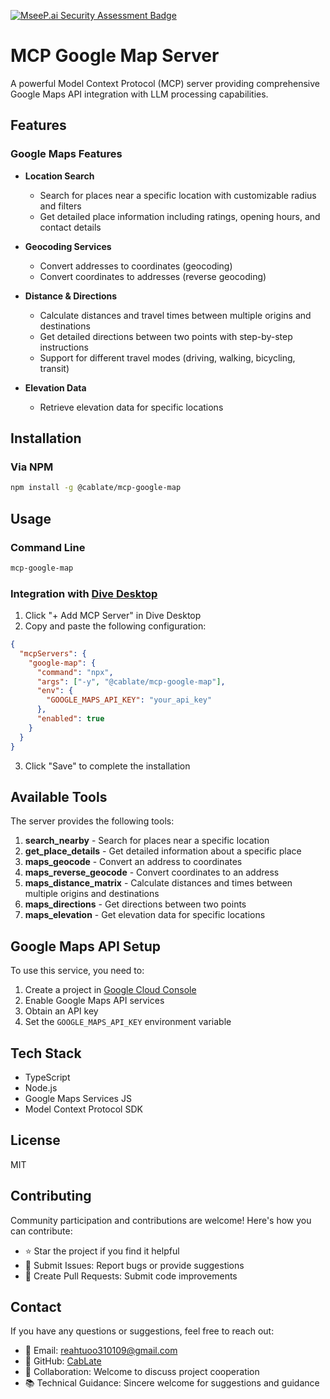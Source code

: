 [![MseeP.ai Security Assessment Badge](https://mseep.net/pr/cablate-mcp-google-map-badge.png)](https://mseep.ai/app/cablate-mcp-google-map)

# MCP Google Map Server

A powerful Model Context Protocol (MCP) server providing comprehensive Google Maps API integration with LLM processing capabilities.

## Features

### Google Maps Features

- **Location Search**

  - Search for places near a specific location with customizable radius and filters
  - Get detailed place information including ratings, opening hours, and contact details

- **Geocoding Services**

  - Convert addresses to coordinates (geocoding)
  - Convert coordinates to addresses (reverse geocoding)

- **Distance & Directions**

  - Calculate distances and travel times between multiple origins and destinations
  - Get detailed directions between two points with step-by-step instructions
  - Support for different travel modes (driving, walking, bicycling, transit)

- **Elevation Data**
  - Retrieve elevation data for specific locations

## Installation

### Via NPM

```bash
npm install -g @cablate/mcp-google-map
```

## Usage

### Command Line

```bash
mcp-google-map
```

### Integration with [Dive Desktop](https://github.com/OpenAgentPlatform/Dive)

1. Click "+ Add MCP Server" in Dive Desktop
2. Copy and paste the following configuration:

```json
{
  "mcpServers": {
    "google-map": {
      "command": "npx",
      "args": ["-y", "@cablate/mcp-google-map"],
      "env": {
        "GOOGLE_MAPS_API_KEY": "your_api_key"
      },
      "enabled": true
    }
  }
}
```

3. Click "Save" to complete the installation

## Available Tools

The server provides the following tools:

1. **search_nearby** - Search for places near a specific location
2. **get_place_details** - Get detailed information about a specific place
3. **maps_geocode** - Convert an address to coordinates
4. **maps_reverse_geocode** - Convert coordinates to an address
5. **maps_distance_matrix** - Calculate distances and times between multiple origins and destinations
6. **maps_directions** - Get directions between two points
7. **maps_elevation** - Get elevation data for specific locations

## Google Maps API Setup

To use this service, you need to:

1. Create a project in [Google Cloud Console](https://console.cloud.google.com/)
2. Enable Google Maps API services
3. Obtain an API key
4. Set the `GOOGLE_MAPS_API_KEY` environment variable

## Tech Stack

- TypeScript
- Node.js
- Google Maps Services JS
- Model Context Protocol SDK

## License

MIT

## Contributing

Community participation and contributions are welcome! Here's how you can contribute:

- ⭐️ Star the project if you find it helpful
- 🐛 Submit Issues: Report bugs or provide suggestions
- 🔧 Create Pull Requests: Submit code improvements

## Contact

If you have any questions or suggestions, feel free to reach out:

- 📧 Email: [reahtuoo310109@gmail.com](mailto:reahtuoo310109@gmail.com)
- 📧 GitHub: [CabLate](https://github.com/cablate/)
- 🤝 Collaboration: Welcome to discuss project cooperation
- 📚 Technical Guidance: Sincere welcome for suggestions and guidance
